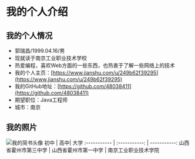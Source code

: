 # 我的个人介绍
## 我的个人情况
- 郭瑞昌/1999.04.16/男
- 现就读于南京工业职业技术学校
- 热爱编程，喜欢Web方面的一些东西，也热衷于了解一些网络上的技术
- 我的个人主页：[https://www.jianshu.com/u/249b62f39295](https://www.jianshu.com/u/249b62f39295)
- 我的GitHub地址：[https://github.com/48038411](https://github.com/48038411)
- 期望职位：Java工程师
- 城市：南京
## 我的照片
![我的简书头像](https://ss0.bdstatic.com/94oJfD_bAAcT8t7mm9GUKT-xh_/timg?image&quality=100&size=b4000_4000&sec=1552294907&di=c93869bbd64236c3c243ade7b9166dc2&src=http://img3.duitang.com/uploads/item/201506/23/20150623222404_2HLWx.jpeg)
初中 | 高中|  大学
:----------- | :-----------: | -----------:
山西省霍州市第三中学         | 山西省霍州市第一中学        | 南京工业职业技术学院